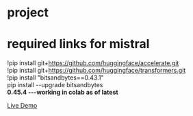 # project



# required links for mistral

!pip install git+https://github.com/huggingface/accelerate.git<br>
!pip install git+https://github.com/huggingface/transformers.git<br>
!pip install "bitsandbytes==0.43.1"<br>
pip install --upgrade bitsandbytes<br>
**0.45.4 ---working in colab as of latest**

[Live Demo][app]

[app]: https://interactive-literary-characters-ai.streamlit.app/
